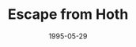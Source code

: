 ---
mission_id: escape
slug: "escape-from-hoth"
editorsChoice:
title: "Escape from Hoth"
authors: 
    - "Richard Gold"
date: 1995-05-29
filename: "escape.zip"
description: "The Rebels have completed their evacuation of Hoth with the exception of one man, Marcus Alliance, High Commander of the Corellian sector. He is presumably hiding somewhere in the many ice caves that surround the base. The initial Imperial invasion force has been replaced with regular stormtrooper squads, and what have been to referred to as \"Super Stormtroopers,\" possibly Dark Troopers. These will be accompanied by large numbers of Probe Droids, so be cautious."
cover: "escape.png"
levelReplaced: ROBOTICS
difficulty: yes
bm:	no
fme: yes
wax: no
three_do: yes
voc: no
gmd: no
vue: no
lfd: yes
base: "New level from scratch" 
editors: "DFUSE, 3DOSHOW, FMEDRAW"

---